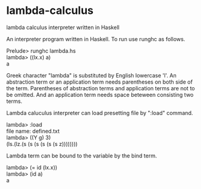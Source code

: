 # lambda-calculus
lambda calculus interpreter written in Haskell

An interpreter program written in Haskell. To run use runghc as follows.

Prelude> runghc lambda.hs  
lambda> ((lx.x) a)  
a  

Greek character "lambda" is substituted by English lowercase 'l'. An abstraction term or an application term needs parentheses on both side of the term. Parentheses of abstraction terms and application terms are not to be omitted.  And an application term needs space beteween consisting two terms.

Lambda caluculus interpreter can load presetting file by ":load" command.

lambda> :load  
file name: defined.txt  
lambda> ((Y g) 3)  
(ls.(lz.(s (s (s (s (s (s z))))))))  

Lambda term can be bound to the variable by the bind term.

lambda> (= id (lx.x))  
lambda> (id a)  
a  
